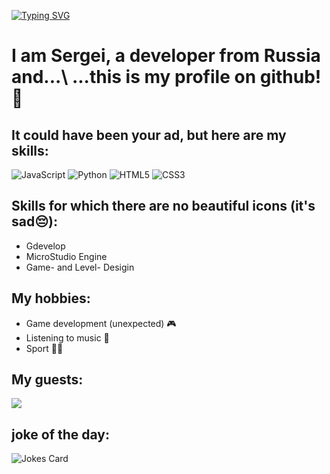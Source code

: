 [![Typing SVG](https://readme-typing-svg.herokuapp.com?font=Fira+Code&size=30&pause=1000&color=02DC00&center=true&random=false&width=435&lines=Hello+World)](https://git.io/typing-svg)
# I am Sergei, a developer from Russia and...\ ...this is my profile on github!🙂


## It could have been your ad, but here are my skills:
![JavaScript](https://img.shields.io/badge/javascript-%23323330.svg?style=for-the-badge&logo=javascript&logoColor=%23F7DF1E) ![Python](https://img.shields.io/badge/python-3670A0?style=for-the-badge&logo=python&logoColor=ffdd54)
![HTML5](https://img.shields.io/badge/html5-%23E34F26.svg?style=for-the-badge&logo=html5&logoColor=white) ![CSS3](https://img.shields.io/badge/css3-%231572B6.svg?style=for-the-badge&logo=css3&logoColor=white)


## Skills for which there are no beautiful icons (it's sad😔):
* Gdevelop 
* MicroStudio Engine
* Game- and Level- Desigin


## My hobbies:
* Game development (unexpected) :video_game:
* Listening to music :musical_note: 
* Sport 🏋️‍♂️


##  My guests:
![](https://komarev.com/ghpvc/?username=your-github-username)


## joke of the day:
![Jokes Card](https://readme-jokes.vercel.app/api)